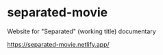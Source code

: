 # separated-movie
Website for "Separated" (working title) documentary 

https://separated-movie.netlify.app/